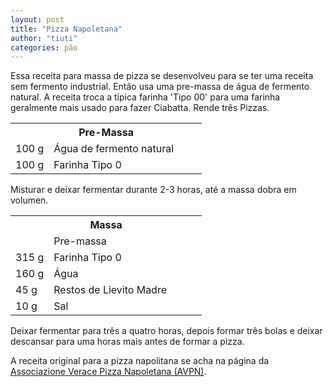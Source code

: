 ```yaml
---
layout: post
title: "Pizza Napoletana"
author: "tiuti"
categories: pão
---
```


Essa receita para massa de pizza se desenvolveu para se ter uma receita sem fermento industrial.
Então usa uma pre-massa de água de fermento natural.
A receita troca a típica farinha 'Tipo 00' para uma farinha geralmente mais usado para fazer Ciabatta.
Rende três Pizzas.

<table>
  <tr>
    <th colspan="2">Pre-Massa</th>
  </tr>
  <tr>
    <td style="width:20%">100 g</td>
    <td>Água de fermento natural</td>
  </tr>
  <tr>
    <td style="width:20%">100 g</td>
    <td>Farinha Tipo 0</td>
  </tr>
</table>

Misturar e deixar fermentar durante 2-3 horas, até a massa dobra em volumen.

<table>
  <tr>
    <th colspan="2">Massa</th>
  </tr>
  <tr>
    <td style="width:20%"></td>
    <td>Pre-massa</td>
  </tr>
  <tr>
    <td style="width:20%">315 g</td>
    <td>Farinha Tipo 0</td>
  </tr>
  <tr>
    <td style="width:20%">160 g</td>
    <td>Água</td>
  </tr>
  <tr>
    <td style="width:20%">45 g</td>
    <td>Restos de Lievito Madre</td>
  </tr>
  <tr>
    <td style="width:20%">10 g</td>
    <td>Sal</td>
  </tr> 
</table>

Deixar fermentar para três a quatro horas,
depois formar três bolas e deixar descansar para uma horas mais antes de formar a pizza.

A receita original para a pizza napolitana se acha na página da
[Associazione Verace Pizza Napoletana (AVPN)](https://www.pizzanapoletana.org/images/file/Disciplinare_avpn.pdf).
